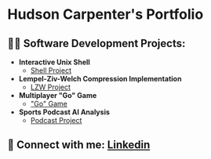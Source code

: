 <h1>Hudson Carpenter's Portfolio</h1>

<h2>👨‍💻 Software Development Projects:</h2>

- <b>Interactive Unix Shell</b>
  - [Shell Project](https://github.com/hudsonhcarpenter/ShellProj)
- <b>Lempel-Ziv-Welch Compression Implementation</b>
  - [LZW Project](https://github.com/hudsonhcarpenter/LZWProj)
- <b>Multiplayer "Go" Game</b>
  - ["Go" Game](https://github.com/hudsonhcarpenter/GoProj)
- <b>Sports Podcast AI Analysis</b>
  - [Podcast Project](https://github.com/hudsonhcarpenter/FanduelAnalysis)

<h2> 🤳 Connect with me: <b><a href="https://www.linkedin.com/in/hudson-carpenter-490772278/" target="_blank">Linkedin</a></b></h2>

